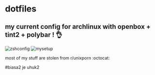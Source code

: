# dotfiles

## my current config for archlinux with openbox + tint2 + polybar ! :ok_hand:

![zshconfig](https://github.com/darkforce95/dotfiles/blob/master/2017-05-30-054036_1366x768_scrot.png)
![mysetup](https://github.com/darkforce95/dotfiles/blob/master/updated.png)

most of my stuff are stolen from r/unixporn :octocat:

#biasa2 je uhuk2
